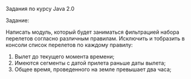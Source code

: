 Задания по курсу Java 2.0

Задание:

Написать модуль, который будет заниматься фильтрацией набора перелетов согласно различным правилам. 
Исключить и тобразить в консоли список перелетов по каждому правилу:
1. Вылет до текущего момента времени;
2. Имеются сегменты с датой прилета раньше даты вылета;
3. Общее время, проведенного на земле превышает два часа;